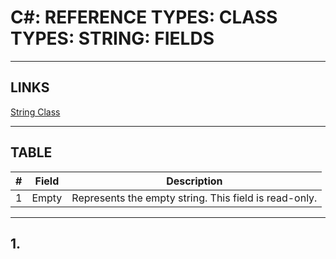 # C#: REFERENCE TYPES: CLASS TYPES: STRING: FIELDS


---


## LINKS

[String Class](https://learn.microsoft.com/en-us/dotnet/api/system.string?view=net-7.0)



---



## TABLE

| # | Field  | Description                                           |
|---|--------|-------------------------------------------------------|
| 1 | Empty  | Represents the empty string. This field is read-only. |



---



## 1. 
